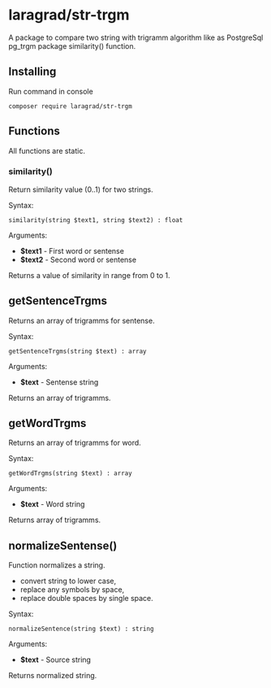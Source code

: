# laragrad/str-trgm

A package to compare two string with trigramm algorithm like as PostgreSql pg_trgm package similarity() function.

## Installing

Run command in console

	composer require laragrad/str-trgm

## Functions

All functions are static.

### similarity()

Return similarity value (0..1) for two strings.

Syntax:

`similarity(string $text1, string $text2) : float`

Arguments:

* **$text1** - First word or sentense
* **$text2** - Second word or sentense

Returns a value of similarity in range from 0 to 1.

## getSentenceTrgms

Returns an array of trigramms for sentense.

Syntax:

`getSentenceTrgms(string $text) : array`

Arguments:

* **$text** - Sentense string

Returns an array of trigramms.

## getWordTrgms

Returns an array of trigramms for word.

Syntax:

`getWordTrgms(string $text) : array`

Arguments:

* **$text** - Word string

Returns array of trigramms.

## normalizeSentense()

Function normalizes a string.

* convert string to lower case, 
* replace any symbols by space,
* replace double spaces by single space.

Syntax:

`normalizeSentence(string $text) : string`

Arguments:

* **$text** - Source string

Returns normalized string.